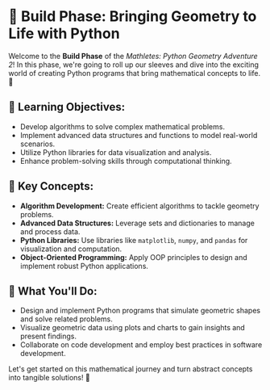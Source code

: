 # 🚀 Build Phase: Bringing Geometry to Life with Python

Welcome to the **Build Phase** of the *Mathletes: Python Geometry Adventure 2*! In this phase, we're going to roll up our sleeves and dive into the exciting world of creating Python programs that bring mathematical concepts to life. 🎉

## 🌟 Learning Objectives:
- Develop algorithms to solve complex mathematical problems.
- Implement advanced data structures and functions to model real-world scenarios.
- Utilize Python libraries for data visualization and analysis.
- Enhance problem-solving skills through computational thinking.

## 🔑 Key Concepts:
- **Algorithm Development:** Create efficient algorithms to tackle geometry problems.
- **Advanced Data Structures:** Leverage sets and dictionaries to manage and process data.
- **Python Libraries:** Use libraries like `matplotlib`, `numpy`, and `pandas` for visualization and computation.
- **Object-Oriented Programming:** Apply OOP principles to design and implement robust Python applications.

## 🎯 What You'll Do:
- Design and implement Python programs that simulate geometric shapes and solve related problems.
- Visualize geometric data using plots and charts to gain insights and present findings.
- Collaborate on code development and employ best practices in software development.

Let's get started on this mathematical journey and turn abstract concepts into tangible solutions! 🚀